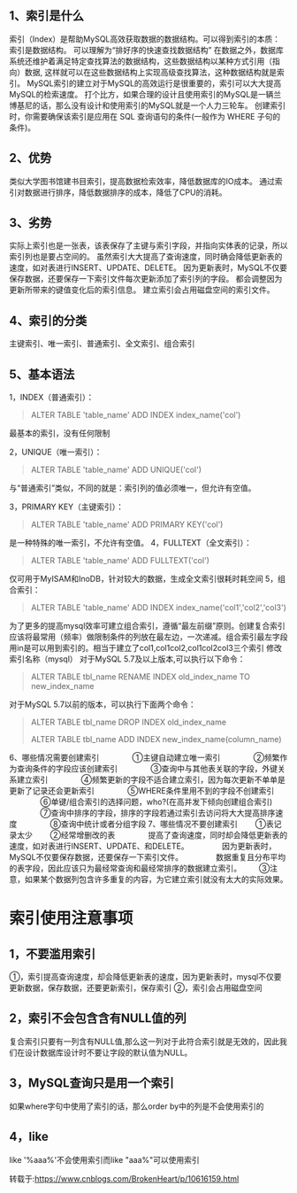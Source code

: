 ## 1、索引是什么

索引（Index）是帮助MySQL高效获取数据的数据结构。可以得到索引的本质：索引是数据结构。
可以理解为“排好序的快速查找数据结构”
在数据之外，数据库系统还维护着满足特定查找算法的数据结构，这些数据结构以某种方式引用（指向）数据,
这样就可以在这些数据结构上实现高级查找算法，这种数据结构就是索引。
MySQL索引的建立对于MySQL的高效运行是很重要的，索引可以大大提高MySQL的检索速度。
打个比方，如果合理的设计且使用索引的MySQL是一辆兰博基尼的话，那么没有设计和使用索引的MySQL就是一个人力三轮车。
创建索引时，你需要确保该索引是应用在 SQL 查询语句的条件(一般作为 WHERE 子句的条件)。

## 2、优势

类似大学图书馆建书目索引，提高数据检索效率，降低数据库的IO成本。
通过索引对数据进行排序，降低数据排序的成本，降低了CPU的消耗。

## 3、劣势

实际上索引也是一张表，该表保存了主键与索引字段，并指向实体表的记录，所以索引列也是要占空间的。
虽然索引大大提高了查询速度，同时确会降低更新表的速度，如对表进行INSERT、UPDATE、DELETE。
因为更新表时，MySQL不仅要保存数据，还要保存一下索引文件每次更新添加了索引列的字段。
都会调整因为更新所带来的键值变化后的索引信息。 
建立索引会占用磁盘空间的索引文件。

## 4、索引的分类

主键索引、唯一索引、普通索引、全文索引、组合索引

## 5、基本语法

1，INDEX（普通索引）：

> ALTER TABLE 'table_name' ADD INDEX index_name('col')

最基本的索引，没有任何限制

2，UNIQUE（唯一索引）：

> ALTER TABLE 'table_name' ADD UNIQUE('col')

与“普通索引”类似，不同的就是：索引列的值必须唯一，但允许有空值。

3，PRIMARY KEY（主键索引）：

> ALTER TABLE 'table_name' ADD PRIMARY KEY('col')

是一种特殊的唯一索引，不允许有空值。
4，FULLTEXT（全文索引）：

> ALTER TABLE 'table_name' ADD FULLTEXT('col')

仅可用于MyISAM和InoDB，针对较大的数据，生成全文索引很耗时耗空间
5，组合索引：

> ALTER TABLE 'table_name' ADD INDEX index_name('col1','col2','col3')

为了更多的提高mysql效率可建立组合索引，遵循“最左前缀”原则。创建复合索引应该将最常用（频率）做限制条件的列放在最左边，一次递减。组合索引最左字段用in是可以用到索引的。相当于建立了col1,col1col2,col1col2col3三个索引
修改索引名称（mysql）
对于MySQL 5.7及以上版本,可以执行以下命令：

> ALTER TABLE tbl_name RENAME INDEX old_index_name TO new_index_name

对于MySQL 5.7以前的版本，可以执行下面两个命令：

> ALTER TABLE tbl_name DROP INDEX old_index_name
>
> ALTER TABLE tbl_name ADD INDEX new_index_name(column_name)


6、哪些情况需要创建索引
　　　　①主键自动建立唯一索引
　　　　②频繁作为查询条件的字段应该创建索引
　　　　③查询中与其他表关联的字段，外键关系建立索引
　　　　④频繁更新的字段不适合建立索引，因为每次更新不单单是更新了记录还会更新索引
　　　　⑤WHERE条件里用不到的字段不创建索引
　　　　⑥单键/组合索引的选择问题，who?(在高并发下倾向创建组合索引)
　　　　⑦查询中排序的字段，排序的字段若通过索引去访问将大大提高排序速度
　　　　⑧查询中统计或者分组字段
7、哪些情况不要创建索引
　　①表记录太少
　　②经常增删改的表
　　　　提高了查询速度，同时却会降低更新表的速度，如对表进行INSERT、UPDATE、和DELETE。
　　　　因为更新表时，MySQL不仅要保存数据，还要保存一下索引文件。
　　　　数据重复且分布平均的表字段，因此应该只为最经常查询和最经常排序的数据建立索引。
　　③注意，如果某个数据列包含许多重复的内容，为它建立索引就没有太大的实际效果。

# 索引使用注意事项

## 1，不要滥用索引

①，索引提高查询速度，却会降低更新表的速度，因为更新表时，mysql不仅要更新数据，保存数据，还要更新索引，保存索引
②，索引会占用磁盘空间

## 2，索引不会包含含有NULL值的列

复合索引只要有一列含有NULL值,那么这一列对于此符合索引就是无效的，因此我们在设计数据库设计时不要让字段的默认值为NULL。

## 3，MySQL查询只是用一个索引

如果where字句中使用了索引的话，那么order by中的列是不会使用索引的

## 4，like

like '%aaa%'不会使用索引而like "aaa%"可以使用索引

转载于:https://www.cnblogs.com/BrokenHeart/p/10616159.html